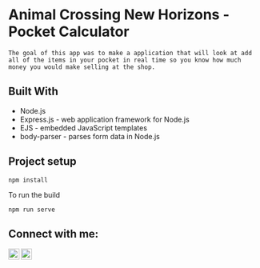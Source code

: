 # Animal Crossing New Horizons - Pocket Calculator 
    The goal of this app was to make a application that will look at add all of the items in your pocket in real time so you know how much money you would make selling at the shop.

## Built With
 - Node.js
 - Express.js - web application framework for Node.js
 - EJS - embedded JavaScript templates
 - body-parser - parses form data in Node.js 

 ## Project setup
```
npm install
```
To run the build
```
npm run serve
```

## Connect with me:
<!-- [<img align = "left" alt="Billy Sims-Roush | Twitter" width = "22px" src='@assets/iconfinder_Circled_Twitter.png' /> ][twitter] -->
[<img align = "left" alt="Billy Sims-Roush | Instagram" width = "22px" src="@/pocket-calc/src/assets/sm-icons/iconfinder_Circled_Instagram.png" /> ][instagram]

[<img align = "left" alt="Billy Sims-Roush | Linkedin" width = "22px" src="@/pocket-calc/src/assets/iconfinder_Circled_Linkedin.png"/>][linkedin]




<!-- [website]: -->
[twitter]: https://twitter.com/bsidebilly
[instagram]: https://instagram.com/bsidebilly
[linkedin]: https://linkedin.com/in/williamsimsroush


